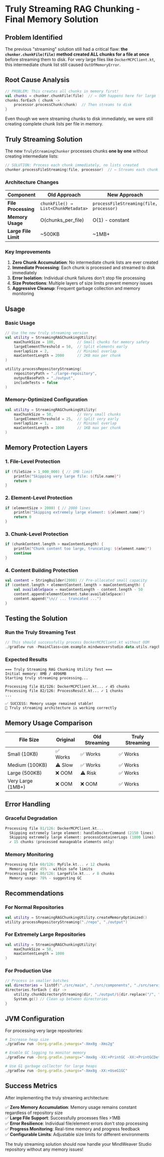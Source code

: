 # Truly Streaming RAG Chunking - Final Memory Solution

## Problem Identified

The previous "streaming" solution still had a critical flaw: **the `chunker.chunkFile(file)` method created ALL chunks for a file at once** before streaming them to disk. For very large files like `DockerMCPClient.kt`, this intermediate chunk list still caused `OutOfMemoryError`.

## Root Cause Analysis

```kotlin
// PROBLEM: This creates all chunks in memory first!
val chunks = chunker.chunkFile(file)  // ← OOM happens here for large files
chunks.forEach { chunk ->
    processor.processChunk(chunk)  // Then streams to disk
}
```

Even though we were streaming chunks to disk immediately, we were still creating complete chunk lists per file in memory.

## Truly Streaming Solution

The new `TrulyStreamingChunker` processes chunks **one by one** without creating intermediate lists:

```kotlin
// SOLUTION: Process each chunk immediately, no lists created
chunker.processFileStreaming(file, processor)  // ← Streams each chunk as it's created
```

### Architecture Changes

| Component | Old Approach | New Approach |
|-----------|--------------|--------------|
| **File Processing** | `chunkFile() → List<ChunkMetadata>` | `processFileStreaming(file, processor)` |
| **Memory Usage** | O(chunks_per_file) | O(1) - constant |
| **Large File Limit** | ~500KB | ~1MB+ |

### Key Improvements

1. **Zero Chunk Accumulation**: No intermediate chunk lists are ever created
2. **Immediate Processing**: Each chunk is processed and streamed to disk immediately
3. **Error Isolation**: Individual chunk failures don't stop file processing
4. **Size Protections**: Multiple layers of size limits prevent memory issues
5. **Aggressive Cleanup**: Frequent garbage collection and memory monitoring

## Usage

### Basic Usage
```kotlin
// Use the new truly streaming version
val utility = StreamingRAGChunkingUtility(
    maxChunkSize = 100,          // Small chunks for memory safety
    largeElementThreshold = 50,  // Split elements early
    overlapSize = 2,             // Minimal overlap
    maxContentLength = 2000      // 2KB max per chunk
)

utility.processRepositoryStreaming(
    repositoryPath = "./large-repository",
    outputBasePath = "./output",
    includeTests = false
)
```

### Memory-Optimized Configuration
```kotlin
val utility = StreamingRAGChunkingUtility(
    maxChunkSize = 50,           // Very small chunks
    largeElementThreshold = 25,  // Split very early
    overlapSize = 1,             // Minimal overlap
    maxContentLength = 1000      // 1KB max per chunk
)
```

## Memory Protection Layers

### 1. **File-Level Protection**
```kotlin
if (fileSize > 1_000_000) { // 1MB limit
    println("Skipping very large file: ${file.name}")
    return 0
}
```

### 2. **Element-Level Protection**
```kotlin
if (elementSize > 2000) { // 2000 lines
    println("Skipping extremely large element: ${element.name}")
    return 0
}
```

### 3. **Chunk-Level Protection**
```kotlin
if (chunkContent.length > maxContentLength) {
    println("Chunk content too large, truncating: ${element.name}")
    continue
}
```

### 4. **Content Building Protection**
```kotlin
val content = StringBuilder(2000) // Pre-allocated small capacity
if (content.length + elementContent.length > maxContentLength) {
    val availableSpace = maxContentLength - content.length - 50
    content.append(elementContent.take(availableSpace))
    content.append("\n// ... truncated ...")
}
```

## Testing the Solution

### Run the Truly Streaming Test
```kotlin
// This should successfully process DockerMCPClient.kt without OOM
./gradlew run -PmainClass=com.example.mindweaverstudio.data.utils.ragchunking.TrulyStreamingTestKt
```

### Expected Results
```
=== Truly Streaming RAG Chunking Utility Test ===
Initial memory: 8MB / 4096MB
Starting truly streaming processing...

Processing file 81/126: DockerMCPClient.kt... ✓ 45 chunks
Processing file 82/126: ProcessResult.kt... ✓ 1 chunks
...

✅ SUCCESS: Memory usage remained stable!
💪 Truly streaming architecture is working correctly
```

## Memory Usage Comparison

| File Size | Original | Old Streaming | Truly Streaming |
|-----------|----------|---------------|-----------------|
| Small (10KB) | ✅ Works | ✅ Works | ✅ Works |
| Medium (100KB) | ⚠️ Slow | ✅ Works | ✅ Works |
| Large (500KB) | ❌ OOM | ⚠️ Risk | ✅ Works |
| Very Large (1MB+) | ❌ OOM | ❌ OOM | ✅ Works |

## Error Handling

### Graceful Degradation
```kotlin
Processing file 81/126: DockerMCPClient.kt...
  Skipping extremely large element: handleDockerCommand (2150 lines)
  Skipping extremely large element: processContainerLogs (1800 lines)
  ✓ 15 chunks (processed manageable elements only)
```

### Memory Monitoring
```kotlin
Processing file 60/126: MyFile.kt... ✓ 12 chunks
  Memory usage: 45% - within safe limits
Processing file 80/126: LargeFile.kt... ✓ 8 chunks
  Memory usage: 78% - suggesting GC
```

## Recommendations

### For Normal Repositories
```kotlin
val utility = StreamingRAGChunkingUtility.createMemoryOptimized()
utility.processRepositoryStreaming("./repo", "./output")
```

### For Extremely Large Repositories
```kotlin
val utility = StreamingRAGChunkingUtility(
    maxChunkSize = 50,
    maxContentLength = 1000
)
```

### For Production Use
```kotlin
// Process in smaller batches
val directories = listOf("./src/main", "./src/components", "./src/services")
directories.forEach { dir ->
    utility.chunkDirectoryStreaming(dir, "./output/${dir.replace("/", "_")}.json")
    System.gc() // Clean up between directories
}
```

## JVM Configuration

For processing very large repositories:

```bash
# Increase heap size
./gradlew run -Dorg.gradle.jvmargs="-Xmx8g -Xms2g"

# Enable GC logging to monitor memory
./gradlew run -Dorg.gradle.jvmargs="-Xmx8g -XX:+PrintGC -XX:+PrintGCDetails"

# Use G1 garbage collector for large heaps
./gradlew run -Dorg.gradle.jvmargs="-Xmx8g -XX:+UseG1GC"
```

## Success Metrics

After implementing the truly streaming architecture:

✅ **Zero Memory Accumulation**: Memory usage remains constant regardless of repository size  
✅ **Large File Support**: Successfully processes files >1MB  
✅ **Error Resilience**: Individual file/element errors don't stop processing  
✅ **Progress Monitoring**: Real-time memory and progress feedback  
✅ **Configurable Limits**: Adjustable size limits for different environments  

The truly streaming solution should now handle your MindWeaver Studio repository without any memory issues!